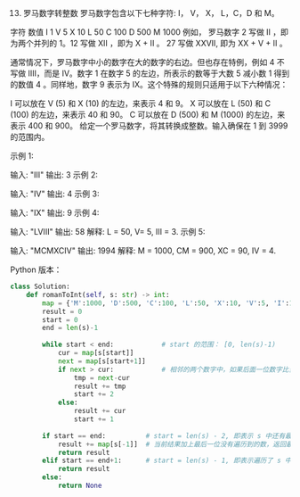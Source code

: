 13. 罗马数字转整数
罗马数字包含以下七种字符: I， V， X， L，C，D 和 M。

字符          数值
I             1
V             5
X             10
L             50
C             100
D             500
M             1000
例如， 罗马数字 2 写做 II ，即为两个并列的 1。12 写做 XII ，即为 X + II 。 27 写做  XXVII, 即为 XX + V + II 。

通常情况下，罗马数字中小的数字在大的数字的右边。但也存在特例，例如 4 不写做 IIII，而是 IV。数字 1 在数字 5 的左边，所表示的数等于大数 5 减小数 1 得到的数值 4 。同样地，数字 9 表示为 IX。这个特殊的规则只适用于以下六种情况：

I 可以放在 V (5) 和 X (10) 的左边，来表示 4 和 9。
X 可以放在 L (50) 和 C (100) 的左边，来表示 40 和 90。 
C 可以放在 D (500) 和 M (1000) 的左边，来表示 400 和 900。
给定一个罗马数字，将其转换成整数。输入确保在 1 到 3999 的范围内。

示例 1:

输入: "III"
输出: 3
示例 2:

输入: "IV"
输出: 4
示例 3:

输入: "IX"
输出: 9
示例 4:

输入: "LVIII"
输出: 58
解释: L = 50, V= 5, III = 3.
示例 5:

输入: "MCMXCIV"
输出: 1994
解释: M = 1000, CM = 900, XC = 90, IV = 4.

Python 版本：

```python
class Solution:
    def romanToInt(self, s: str) -> int:
        map = {'M':1000, 'D':500, 'C':100, 'L':50, 'X':10, 'V':5, 'I':1}
        result = 0
        start = 0
        end = len(s)-1
        
        while start < end:            # start 的范围： [0, len(s)-1)
            cur = map[s[start]]    
            next = map[s[start+1]]
            if next > cur:            # 相邻的两个数字中，如果后面一位数字比当前的数字大，表示遇到了“一对组合”
                tmp = next-cur
                result += tmp
                start += 2
            else:
                result += cur
                start += 1
                
        if start == end:          # start = len(s) - 2, 即表示 s 中还有最后一位没有遍历到的情形
            result += map[s[-1]]  # 当前结果加上最后一位没有遍历到的数，返回最终结果
            return result
        elif start == end+1:      # start = len(s) - 1, 即表示遍历了 s 中所有的数字
            return result
        else:
            return None
```
